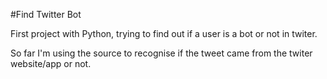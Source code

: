 #Find Twitter Bot

First project with Python, trying to find out if a user is a bot or not in twiter. 

So far I'm using the source to recognise if the tweet came from the twiter website/app or not.